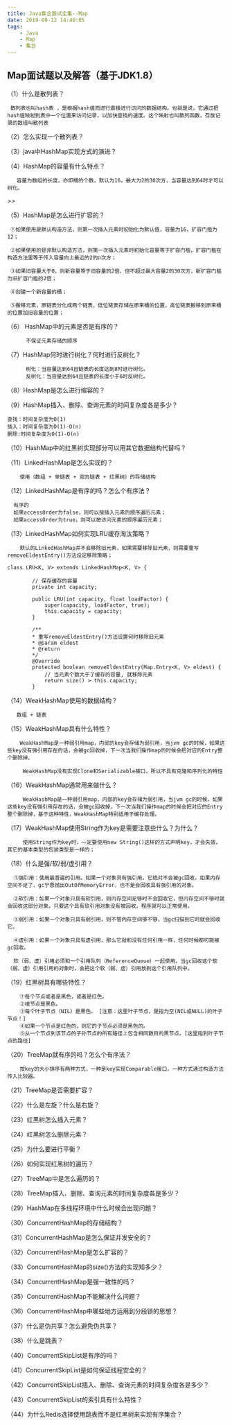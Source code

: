 ```yaml
---
title: Java集合面试全集--Map
date: 2019-09-12 14:40:05 
tags: 
    - Java 
    - Map
    - 集合
---
```


## Map面试题以及解答（基于JDK1.8） ##

（1）什么是散列表？
    
     散列表也叫hash表 ，是根据hash值而进行直接进行访问的数据结构。也就是说，它通过把hash值映射到表中一个位置来访问记录，以加快查找的速度。这个映射也叫散列函数，存放记录的数组叫散列表

（2）怎么实现一个散列表？

（3）java中HashMap实现方式的演进？

（4）HashMap的容量有什么特点？

       容量为数组的长度，亦即桶的个数，默认为16，最大为2的30次方，当容量达到64时才可以树化。

<!--more-->>>

（5）HashMap是怎么进行扩容的？

	 ①如果使用是默认构造方法，则第一次插入元素时初始化为默认值，容量为16，扩容门槛为12；

	 ②如果使用的是非默认构造方法，则第一次插入元素时初始化容量等于扩容门槛，扩容门槛在构造方法里等于传入容量向上最近的2的n次方；

	 ③如果旧容量大于0，则新容量等于旧容量的2倍，但不超过最大容量2的30次方，新扩容门槛为旧扩容门槛的2倍；

	 ④创建一个新容量的桶；

	 ⑤搬移元素，原链表分化成两个链表，低位链表存储在原来桶的位置，高位链表搬移到原来桶的位置加旧容量的位置；



（6） HashMap中的元素是否是有序的？
         
          不保证元素存储的顺序

（7）HashMap何时进行树化？何时进行反树化？

          树化：当容量达到64且链表的长度达到8时进行树化。
          反树化：当容量达到64且链表的长度小于6时反树化。

（8）HashMap是怎么进行缩容的？

（9）HashMap插入、删除、查询元素的时间复杂度各是多少？

    查找：时间复杂度为O(1)
    插入：时间复杂度为O(1)-O(n)
    删除:时间复杂度为O(1)-O(n)

（10）HashMap中的红黑树实现部分可以用其它数据结构代替吗？

（11）LinkedHashMap是怎么实现的？
       
        使用（数组 + 单链表 + 双向链表 + 红黑树）的存储结构

（12）LinkedHashMap是有序的吗？怎么个有序法？
  
      有序的
      如果accessOrder为false，则可以按插入元素的顺序遍历元素；
      如果accessOrder为true，则可以按访问元素的顺序遍历元素； 


（13）LinkedHashMap如何实现LRU缓存淘汰策略？
         
        默认的LinkedHashMap并不会移除旧元素，如果需要移除旧元素，则需要重写removeEldestEntry()方法设定移除策略；

	class LRU<K, V> extends LinkedHashMap<K, V> {
		
		    // 保存缓存的容量
		    private int capacity;
		
		    public LRU(int capacity, float loadFactor) {
		        super(capacity, loadFactor, true);
		        this.capacity = capacity;
		    }
		
		    /**
		    * 重写removeEldestEntry()方法设置何时移除旧元素
		    * @param eldest
		    * @return
		    */
		    @Override
		    protected boolean removeEldestEntry(Map.Entry<K, V> eldest) {
		        // 当元素个数大于了缓存的容量, 就移除元素
		        return size() > this.capacity;
		    }


（14）WeakHashMap使用的数据结构？
       
       数组 + 链表

（15）WeakHashMap具有什么特性？
        
        WeakHashMap是一种弱引用map，内部的key会存储为弱引用，当jvm gc的时候，如果这些key没有强引用存在的话，会被gc回收掉，下一次当我们操作map的时候会把对应的Entry整个删除掉。
        
         WeakHashMap没有实现Clone和Serializable接口，所以不具有克隆和序列化的特性

（16）WeakHashMap通常用来做什么？
 
         WeakHashMap是一种弱引用map，内部的key会存储为弱引用，当jvm gc的时候，如果这些key没有强引用存在的话，会被gc回收掉，下一次当我们操作map的时候会把对应的Entry整个删除掉，基于这种特性，WeakHashMap特别适用于缓存处理。

（17）WeakHashMap使用String作为key是需要注意些什么？为什么？

         使用String作为key时，一定要使用new String()这样的方式声明key，才会失效，其它的基本类型的包装类型是一样的；

（18）什么是强/软/弱/虚引用？

      ①强引用：使用最普遍的引用。如果一个对象具有强引用，它绝对不会被gc回收。如果内存空间不足了，gc宁愿抛出OutOfMemoryError，也不是会回收具有强引用的对象。

	  ②软引用：如果一个对象只具有软引用，则内存空间足够时不会回收它，但内存空间不够时就会回收这部分对象。只要这个具有软引用对象没有被回收，程序就可以正常使用。

	  ③弱引用：如果一个对象只具有弱引用，则不管内存空间够不够，当gc扫描到它时就会回收它。

      ④虚引用：如果一个对象只具有虚引用，那么它就和没有任何引用一样，任何时候都可能被gc回收。

      软（弱、虚）引用必须和一个引用队列（ReferenceQueue）一起使用，当gc回收这个软（弱、虚）引用引用的对象时，会把这个软（弱、虚）引用放到这个引用队列中。

（19）红黑树具有哪些特性？

	 	①每个节点或者是黑色，或者是红色。
		②根节点是黑色。
		③每个叶子节点（NIL）是黑色。 [注意：这里叶子节点，是指为空(NIL或NULL)的叶子节点！]
		④如果一个节点是红色的，则它的子节点必须是黑色的。
		⑤从一个节点到该节点的子孙节点的所有路径上包含相同数目的黑节点。[这里指到叶子节点的路径]

（20）TreeMap就有序的吗？怎么个有序法？
     	
		按key的大小排序有两种方式，一种是key实现Comparable接口，一种方式通过构造方法传入比较器。

（21）TreeMap是否需要扩容？

（22）什么是左旋？什么是右旋？

（23）红黑树怎么插入元素？

（24）红黑树怎么删除元素？

（25）为什么要进行平衡？

（26）如何实现红黑树的遍历？

（27）TreeMap中是怎么遍历的？

（28）TreeMap插入、删除、查询元素的时间复杂度各是多少？

（29）HashMap在多线程环境中什么时候会出现问题？

（30）ConcurrentHashMap的存储结构？

（31）ConcurrentHashMap是怎么保证并发安全的？

（32）ConcurrentHashMap是怎么扩容的？

（33）ConcurrentHashMap的size()方法的实现知多少？

（34）ConcurrentHashMap是强一致性的吗？

（35）ConcurrentHashMap不能解决什么问题？

（36）ConcurrentHashMap中哪些地方运用到分段锁的思想？

（37）什么是伪共享？怎么避免伪共享？

（38）什么是跳表？

（40）ConcurrentSkipList是有序的吗？

（41）ConcurrentSkipList是如何保证线程安全的？

（42）ConcurrentSkipList插入、删除、查询元素的时间复杂度各是多少？

（43）ConcurrentSkipList的索引具有什么特性？

（44）为什么Redis选择使用跳表而不是红黑树来实现有序集合？

